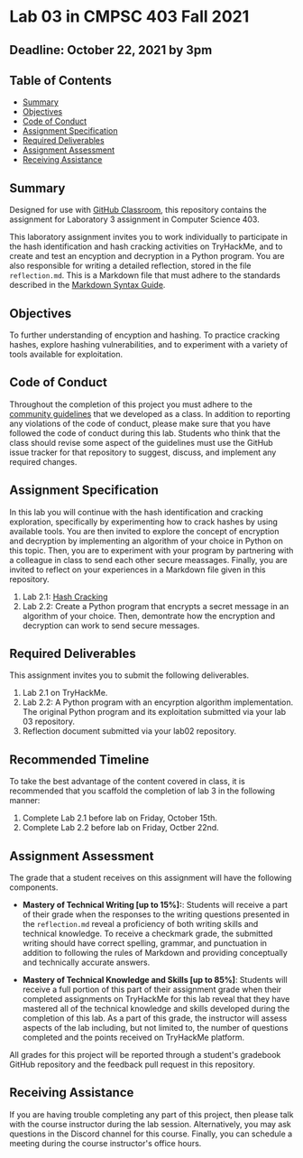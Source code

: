 # Lab 03 in CMPSC 403 Fall 2021

## Deadline: October 22, 2021 by 3pm

## Table of Contents

- [Summary](#summary)
- [Objectives](#objectives)
- [Code of Conduct](#code-of-conduct)
- [Assignment Specification](#assignment-specification)
- [Required Deliverables](#required-deliverables)
- [Assignment Assessment](#assignment-assessment)
- [Receiving Assistance](receiving-assistance)

## Summary

Designed for use with [GitHub Classroom](https://classroom.github.com/), this repository contains the assignment for Laboratory 3 assignment in Computer Science 403.

This laboratory assignment invites you to work individually to participate in the hash identification and hash cracking activities on TryHackMe, and to create and test an encyption and decryption in a Python program. You are also responsible for writing a detailed reflection, stored in the file `reflection.md`. This is a Markdown file that must adhere to the standards described in the [Markdown Syntax Guide](https://guides.github.com/features/mastering-markdown/).

## Objectives

To further understanding of encyption and hashing. To practice cracking hashes, explore hashing vulnerabilities, and to experiment with a variety of tools available for exploitation.

## Code of Conduct

Throughout the completion of this project you must adhere to the [community guidelines](https://github.com/CMPSC403-AlleghenyCollege-Fall2021/community_guidelines) that we developed as a class. In addition to reporting any violations of the code of conduct, please make sure that you have followed the code of conduct during this lab. Students who think that the class should revise some aspect of the guidelines must use the GitHub issue tracker for that repository to suggest, discuss, and implement any required changes.

## Assignment Specification

In this lab you will continue with the hash identification and cracking exploration, specifically by experimenting how to crack hashes by using available tools. You are then invited to explore the concept of encryption and decryption by implementing an algorithm of your choice in Python on this topic. Then, you are to experiment with your program by partnering with a colleague in class to send each other secure meassages. Finally, you are invited to reflect on your experiences in a Markdown file given in this repository.

1. Lab 2.1: [Hash Cracking]()
2. Lab 2.2:  Create a Python program that encrypts a secret message in an algorithm of your choice. Then, demontrate how the encryption and decryption can work to send secure messages.

## Required Deliverables

This assignment invites you to submit the following deliverables.

1. Lab 2.1 on TryHackMe.
3. Lab 2.2: A Python program with an encyrption algorithm implementation. The original Python program and its exploitation submitted via your lab 03 repository.
4. Reflection document submitted via your lab02 repository.

## Recommended Timeline

To take the best advantage of the content covered in class, it is recommended that you scaffold the completion of lab 3 in the following manner:

1. Complete Lab 2.1 before lab on Friday, October 15th.
2. Complete Lab 2.2 before lab on Friday, Octber 22nd.

## Assignment Assessment

The grade that a student receives on this assignment will have the following components.

- **Mastery of Technical Writing [up to 15%]:**: Students will receive a part of their grade when the responses to the writing questions presented in the `reflection.md` reveal a proficiency of both writing skills and technical knowledge. To receive a checkmark grade, the submitted writing should have correct spelling, grammar, and punctuation in addition to following the rules of Markdown and providing conceptually and technically accurate answers.

- **Mastery of Technical Knowledge and Skills [up to 85%]**: Students will receive a full portion of this part of their assignment grade when their completed assignments on TryHackMe for this lab reveal that they have mastered all of the technical knowledge and skills developed during the completion of this lab. As a part of this grade, the instructor will assess aspects of the lab including, but not limited to, the number of questions completed and the points received on TryHackMe platform.

All grades for this project will be reported through a student's gradebook GitHub repository and the feedback pull request in this repository.

## Receiving Assistance

If you are having trouble completing any part of this project, then please talk with the course instructor during the lab session. Alternatively, you may ask questions in the Discord channel for this course. Finally, you can schedule a meeting during the course instructor's office hours.
